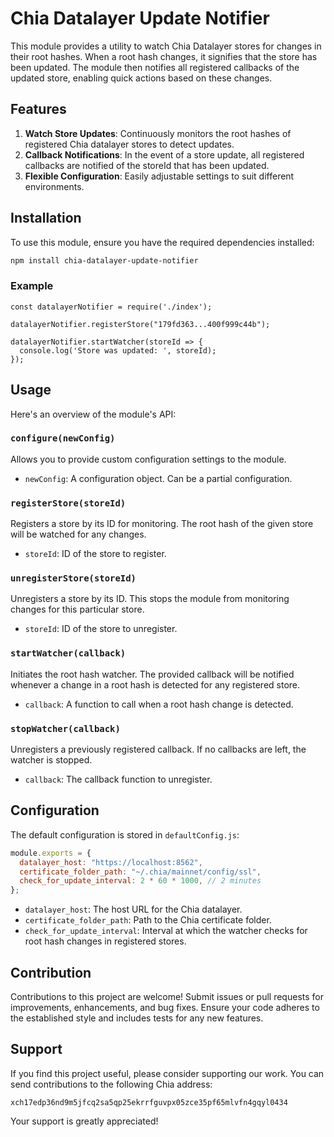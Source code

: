 # Chia Datalayer Update Notifier

This module provides a utility to watch Chia Datalayer stores for changes in their root hashes. When a root hash changes, it signifies that the store has been updated. The module then notifies all registered callbacks of the updated store, enabling quick actions based on these changes.

## Features

1. **Watch Store Updates**: Continuously monitors the root hashes of registered Chia datalayer stores to detect updates.
2. **Callback Notifications**: In the event of a store update, all registered callbacks are notified of the storeId that has been updated.
3. **Flexible Configuration**: Easily adjustable settings to suit different environments.

## Installation

To use this module, ensure you have the required dependencies installed:

```bash
npm install chia-datalayer-update-notifier
```

### Example

```
const datalayerNotifier = require('./index');

datalayerNotifier.registerStore("179fd363...400f999c44b");

datalayerNotifier.startWatcher(storeId => {
  console.log('Store was updated: ', storeId);
});
```

## Usage

Here's an overview of the module's API:

### `configure(newConfig)`

Allows you to provide custom configuration settings to the module.

- `newConfig`: A configuration object. Can be a partial configuration.

### `registerStore(storeId)`

Registers a store by its ID for monitoring. The root hash of the given store will be watched for any changes.

- `storeId`: ID of the store to register.

### `unregisterStore(storeId)`

Unregisters a store by its ID. This stops the module from monitoring changes for this particular store.

- `storeId`: ID of the store to unregister.

### `startWatcher(callback)`

Initiates the root hash watcher. The provided callback will be notified whenever a change in a root hash is detected for any registered store.

- `callback`: A function to call when a root hash change is detected.

### `stopWatcher(callback)`

Unregisters a previously registered callback. If no callbacks are left, the watcher is stopped.

- `callback`: The callback function to unregister.

## Configuration

The default configuration is stored in `defaultConfig.js`:

```javascript
module.exports = {
  datalayer_host: "https://localhost:8562",
  certificate_folder_path: "~/.chia/mainnet/config/ssl",
  check_for_update_interval: 2 * 60 * 1000, // 2 minutes
};
```

- `datalayer_host`: The host URL for the Chia datalayer.
- `certificate_folder_path`: Path to the Chia certificate folder.
- `check_for_update_interval`: Interval at which the watcher checks for root hash changes in registered stores.

## Contribution

Contributions to this project are welcome! Submit issues or pull requests for improvements, enhancements, and bug fixes. Ensure your code adheres to the established style and includes tests for any new features.

## Support

If you find this project useful, please consider supporting our work. You can send contributions to the following Chia address:

```
xch17edp36nd9m5jfcq2sa5qp25ekrrfguvpx05zce35pf65mlvfn4gqyl0434
```

Your support is greatly appreciated!